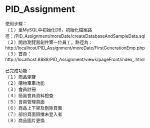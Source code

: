 # PID_Assignment

使用步驟：<br>
（１）至MySQL中初始化DB，初始化檔案路徑：/PID_Assignment/moreDate/createDatabaseAndSampleData.sql<br>
（２）開啟瀏覽器創件第一位員工，路徑為：http://localhost/PID_Assignment/moreDate/FirstGenerationEmp.php<br>
（３）首頁：http://localhost:8888/PID_Assignment/views/pageFront/index_.html<br>
<br>
已完成功能：<br>
（１）商品瀏覽<br>
（２）購物車車功能<br>
（３）會員註冊<br>
（４）簡易會員資料檢查<br>
（５）會員管理頁面<br>
（６）商品上下架及刪除頁面<br>
（７）部份頁面阻擋未登入者<br>
（８）商品圖片更換<br>
